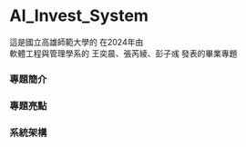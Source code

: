# AI_Invest_System
這是國立高雄師範大學的 在2024年由</br> 軟體工程與管理學系的 王奕晨、張芮綾、彭子彧 發表的畢業專題
### 專題簡介
### 專題亮點
### 系統架構
